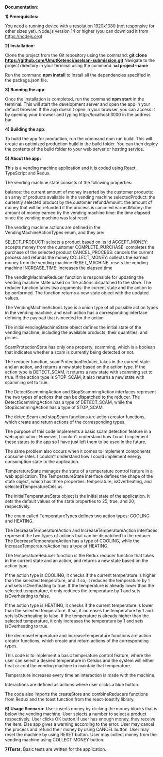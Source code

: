 **Documentation**:

**1) Prerequisites:**

You need a running device with a resolution 1920x1080 (not responsive for other sizes yet).
Node.js version 14 or higher (you can download it from https://nodejs.org)

**2) Installation:**

Clone the project from the Git repository using the command: **git clone https://github.com/UmutKetenci/aselsan-submission.git**
Navigate to the project directory in your terminal using the command: **cd project-name**

Run the command **npm install** to install all the dependencies specified in the package.json file.

**3) Running the app:**

Once the installation is completed, run the command **npm start** in the terminal. This will start the development server and open the app in your default browser.
If the app doesn't open in your browser, you can access it by opening your browser and typing http://localhost:3000 in the address bar.

**4) Building the app:**

To build the app for production, run the command npm run build. This will create an optimized production build in the build folder.
You can then deploy the contents of the build folder to your web server or hosting service.

**5) About the app:**

This is a vending machine application and it is coded using React, TypeScript and Redux.

The vending machine state consists of the following properties:

balance: the current amount of money inserted by the customer
products: an array of products available in the vending machine
selectedProduct: the currently selected product by the customer
refundAmount: the amount of money that will be refunded if the process is canceled
earnedMoney: the amount of money earned by the vending machine
time: the time elapsed since the vending machine was last reset

The vending machine actions are defined in the VendingMachineActionTypes enum, and they are:

SELECT_PRODUCT: selects a product based on its id
ACCEPT_MONEY: accepts money from the customer
COMPLETE_PURCHASE: completes the purchase of the selected product
CANCEL_PROCESS: cancels the current process and refunds the money
COLLECT_MONEY: collects the earned money from the vending machine
RESET_MACHINE: resets the vending machine
INCREASE_TIME: increases the elapsed time

The vendingMachineReducer function is responsible for updating the vending machine state based on the actions dispatched to the store. The reducer function takes two arguments: the current state and the action to be performed. The function returns a new state object with the updated values.

The VendingMachineActions type is a union type of all possible action types in the vending machine, and each action has a corresponding interface defining the payload that is needed for the action.

The initialVendingMachineState object defines the initial state of the vending machine, including the available products, their quantities, and prices.

ScamProtectionState has only one property, scamming, which is a boolean that indicates whether a scam is currently being detected or not.

The reducer function, scamProtectionReducer, takes in the current state and an action, and returns a new state based on the action type. If the action type is DETECT_SCAM, it returns a new state with scamming set to true. If the action type is STOP_SCAM, it also returns a new state with scamming set to true.

The DetectScammingAction and StopScammingAction interfaces represent the two types of actions that can be dispatched to the reducer. The DetectScammingAction has a type of DETECT_SCAM, while the StopScammingAction has a type of STOP_SCAM.

The detectScam and stopScam functions are action creator functions, which create and return actions of the corresponding types.

The purpose of this code implements a basic scam detection feature in a web application. However, I couldn't understand how I could implement these states to the app so I have just left them to be used in the future.

The same problem also occurs when it comes to implement components consume rates. I couldn't understand how I could implement energy consumption state to the application.

TemperatureState manages the state of a temperature control feature in a web application. The TemperatureState interface defines the shape of the state object, which has three properties: temperature, isOverheating, and selectedTemperatureCelsius.

The initialTemperatureState object is the initial state of the application. It sets the default values of the state properties to 25, true, and 20, respectively.

The enum called TemperatureTypes defines two action types: COOLING and HEATING.

The DecreaseTemperatureAction and IncreaseTemperatureAction interfaces represent the two types of actions that can be dispatched to the reducer. The DecreaseTemperatureAction has a type of COOLING, while the IncreaseTemperatureAction has a type of HEATING.

The temperatureReducer function is the Redux reducer function that takes in the current state and an action, and returns a new state based on the action type.

If the action type is COOLING, it checks if the current temperature is higher than the selected temperature, and if so, it reduces the temperature by 1 and sets isOverheating to true. If the temperature is already lower than the selected temperature, it only reduces the temperature by 1 and sets isOverheating to false.

If the action type is HEATING, it checks if the current temperature is lower than the selected temperature. If so, it increases the temperature by 1 and sets isOverheating to false. If the temperature is already higher than the selected temperature, it only increases the temperature by 1 and sets isOverheating to true.

The decreaseTemperature and increaseTemperature functions are action creator functions, which create and return actions of the corresponding types.

This code is to implement a basic temperature control feature, where the user can select a desired temperature in Celsius and the system will either heat or cool the vending machine to maintain that temperature.

Temperature increases every time an interaction is made with the machine.

Interactions are defined as actions where user clicks a blue button.

The code also imports the createStore and combineReducers functions from Redux and the toast function from the react-toastify library.

**6) Usage Scenario:**
User inserts money by clicking the money blocks that is below the vending machine.
User selects a number to select a product respectively.
User clicks OK button.If user has enough money, they receive the item. Else app gives a warning according to the error.
User may cancel the process and refund their money by using CANCEL button.
User may reset the machine by using RESET button.
User may collect money from the vending machine using COLLECT MONEY button.

**7)Tests:**
Basic tests are written for the application.

